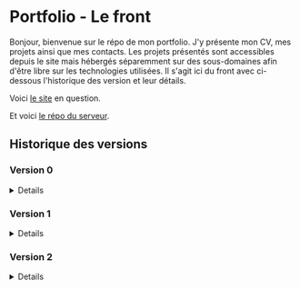 # Portfolio - Le front

Bonjour, bienvenue sur le répo de mon portfolio. J'y présente mon CV, mes projets ainsi que mes contacts. Les projets présentés sont accessibles depuis le site mais hébergés séparemment sur des sous-domaines afin d'être libre sur les technologies utilisées.
Il s'agit ici du front avec ci-dessous l'historique des version et leur détails.

Voici [le site](http://rial7539.odns.fr/) en question.

Et voici [le répo du serveur](https://github.com/Alexandre-RICHARD/Portfolio-Back).

## Historique des versions

### Version 0

<details>

### build 0 - 0.0.1 `1er juillet 2022`

-   Création des répertoire Github

### build 1 - 0.1.0 `3 juillet 2022`

-   Mise en place des premiers fichiers, test ok, prêt à coder

### build 2 - 0.1.1 `3 juillet 2022`

-   Update Readme (penser à prendre l'habitude avant de push)

### build 3 - 0.2.0 `4 juillet 2022`

-   Réflexion intense et installation quasi complète de tous les outils me semblant nécessaire du react-modèle.
-   Les deux projets (front/back) sont prêts à être commencés, l'environnement de travail est terminé.

### build 4 - 0.2.1 `4 juillet 2022`

-   Petit patch, retrait de dotenv sur le front et légère correction de commentaires

### build 5 - 0.3.0 `5 juillet 2022`

-   Début du projet, fin de la construction du plateau d'échecs terminé.
-   Tout est en javascript commun

### build 6 - 0.4.0 `6 juillet 2022`

-   Plateau terminé avec chaque pièce placé au bon endroit avec des SVG. - Récupération de données depuis le back.
-   Fichier http et baseUrl crées.
-   Prochaine étape, les mouvements des pièces

### build 7 - 0.5.0 `7 juillet 2022`

-   Début de la gestion des mouvements de chaque pièces.
-   Normalement pions terminées => 1/6.
-   Quelques morceaux temporaires ajoutés, à pas oublier.
-   Début de la construction des events et de la récupération des mouvements possibles.

### build 8 - 0.6.0 `9 juillet 2022`

-   Jeux d'échecs fonctionnel visuellement parlant.
-   Reste encore des règles à implémenter.
-   Prochaine étape, rangement, coup de propre.
-   Gros progrès, grosse fierté

### build 9 - 0.6.1 `10 juillet 2022`

-   Beaucoup de micro-correction, de factorisation (avec un peu de dynamisme)
-   Optimisation des appels d'API et mise en forme

### build 10 - 0.6.2 `10 juillet 2022`

-   Le précédent Readme n'avait pas été enregistré. C'est tout.

### build 11 - 0.6.3 `10 juillet 2022`

-   Encore un peu de factorisation et fonction unique pour la gestion des mouvements

### build 12 - 0.6.4 `12 juillet 2022`

-   Quelques modifs
-   Ajout d'un check définitif des cases Highlight si besoin
-   Tri des async/await/promise/then

### build 13 - 0.6.7 `19 juillet 2022`

-   Rattrapage des versionning du back
-   Modification de la manière de construire les Readme

### build 14 - 0.6.8 `21 juillet 2022`

-   Retrait des liens dans les SVGs des pièces.
-   Renommage des IDs des SVG
-   Création et stylisation de la modal pour le choix de la pièce lors de la transformation du pion
-   Diverses changements et applications de variables dans le SASS
-   Rajout d'une fonction intermédiaire avant l'envoi d'un moves au back pour gérer le choix de la pièce lors de la transformation du pion
-   Changement dans l'obtention du mouvement concerné par le choix effectué par le joueur. Plus simple, plus de boucle.
-   Gestion de la récupération du choix de pièce et rajout à l'objet envoyé au back

### build 15 - 0.6.9 `6 août 2022`

-   Très léger changement du checked true permettant de surligner les cases par défaut.

### build 16 - 0.6.10 `9 août 2022`

-   Rajout du plugin "syntax jsx" pour babel
-   Rajout du parser vue.js pour Eslint
-   Rajout du loader pour vue.js dans la config webpack
-   Changement et dispatch de l'output de Webpack pour régler le problème de compilation et insertion des fichiers
-   Complétion du plugin HtmlWebpackPlugin
-   Rajout de la règle pour le JSX pour la prise en compte des différents types de fichiers
-   Création d'un point de départ pour le projet en vue.js
-   Changement dans la prise en compte du favicon pour qu'il soit reconnu partout
-   Rajout de l'URL online à rendre unique à chaque upload

### build 17 - 0.6.11 `10 août 2022`

-   Débuggage d'EsLint qui ne fonctionnait plus après l'ajout de vue-eslint-parser
-   Ajout des sourceMap pour sass-loader
-   Remise en vue.js du projet
-   Déplacement des premiers fichiers vue en vue ^^ de faire une organisation propre
-   Création d'un fichier SCSS temporaire afin de rassembler les styles du jeu d'échecs temporaires

### build 18 - 0.6.12 `10 août 2022`

-   Modification de l'indentation générale du projet avec 12 pour les fichiers et 4 dedans.

### build 19 - 0.7.0 / 0.7.1 `14 août 2022`

-   Passage en Version 0.7 car l'installation de vue me permet de passer à la seconde grosse partie
-   Rajout de config et vue.config.js dans l'Eslint ignore
-   Changement de la commande serve pour être compatible avec le reload et vue router
-   Les fichiers webpack ont une indentation de 4
-   Rajout de HistoryAPIFallBack true dans le dev config
-   Rajout de vue router
-   Création des futurs logos du site
-   Création des vues qui seront centrales et légères stylisations primaires
-   Router terminés et fonctionnelles pour les routes primaires
-   Création du store avec VueX, nouvellement appelé Penia et intégration des liens avec

### build 20 - 0.7.2 `14 août 2022`

-   Déplacement et renommage du fichier z.http -> requestTest.http dans un dossier temporaire pour les fichiers qui seront utiles plus tard lors du rassemblement de tous les morceaux de projets
-   Déplacement des fichiers scss du jeu d'échecs en zone temporaire
-   Déplacements des deux logos en zone temporaire
-   Déplacement des 5 fichiers .js et du fichiers html gérant le jeu d'échec en zone temporaire
-   Déplacement de "HistoryAPIFallBack" de webpack.dev.config.js ailleurs pour éviter le doublon de dev-server
-   Début des annotations dans index.js (entrée de l'application), index.html, le router, l'index.scss et du PortfolioStore
-   Le fichier index.scss, point d'entrée des styles utilisés précédemment comporte des importations qui ne seront plus utiles et qui ont été indiquées
-   Renommage du mainRouter en router. Gestion de toutes les routes améliorées avec l'ajout de la notion de children et des routers nommés
-   Réorganisation des vues. Renommage du dossier components en dossier views.
-   Création de sous-dossiers :
    -   Primary qui regroupent les 4 pages principales : Home ; Portfolio ; Try Hard but Slow Run et 404 (Not Found)
    -   Portfolio qui va regoruper les 4 vues différentes
    -   TryHard qui regroupera toutes ses vues
    -   Parts qui regroupent tous les sous-composants réutilisables
-   Création de la vue HomePage pour permettre la redirection vers soit le portfolio, soit le projet TryHard but SlowRun
-   Création des pages principales pour les deux parties du site

### build 21 - 0.7.3 `14 août 2022`

-   Supression de vue.congfig.js qui ne servait visiblement à rien
-   Achèvement d'annoter tous les fichiers qui le méritait

### build 22 - 0.7.4 `16 août 2022`

-   Changement dans les liens créé par les router-link avec l'abandon des paths et l'utilisation direct des noms des routes

### build 23 - 0.7.5 `16 août 2022`

-   Rajout d'un SVG pour faire un boutton Revenir à l'accueil en permanance
-   Configuration et utilisation de Prettier sur tous le projet

### build 24 - 0.7.6 `16 août 2022`

-   Test et début d'apprivoisement du SVG en template

### build 25 - 0.7.7 `17 août 2022`

-   Rassemblement de tous les styles des views dans un même nouveau fichier portfolio.scss

### build 26 - 0.7.8 `17 août 2022`

-   Changement d'une règle EsLint
-   Mise en gitignore du dossier .temp/ contenant les fichiers temporaires ou inutiles
-   Quelques changements d'organisations dans les fichiers scss
-   Toutes la refonte du style pour s'adapter à la nouvelle hiérarchie des fichiers
-   Création des icones en svg nécessaires à l'affichage du responsive
-   Nombreux changements dans les vues visant à reprendre au fur et à mesure la nouvelle façon de créer le site (aller on prie pour que cette idée soit pas mal)

### build 27 - 0.8.0 `17 août 2022`

-   Oops, failli faire un giga fail avec les commit/push mais c'est rattrapé. Rajout d'une clé GPG pour vérifié les commits
-   Mise en git ignore des fichiers non nécessaires sur Github

### build 28 - 0.8.1 `17 août 2022`

-   Supression d'un commentaire dans le html original pour ne pas qu'il apparassent dans le chrome dev
-   Gros changement dans le router. Il n'y aura plus de page intermédiaire pour tryhard ou portfolio et les router se situeront dans la home page
-   Renommmage de quelques fichiers pour encore améliorer la lisibilité de l'arborescence
-   Le reset.css est devenu un fichier scss
-   Supression du portfolio.scss. Il est à présent divisé en 5 partie, le header et les 4 parties différentes du portfolio
-   Remise de la font dans l'index.scss de base, ça ne sert à rien de l'indiquer ailleurs
-   Le fichier app.vue contient désormais le header ainsi que le router principal qui lui servira à diriger vers les grandes zones, au nombre de 3 pour l'instant
-   Le header est fini. Les liens login et register ne fonctionnent pas encore, et la modal responsive n'est pas faite

### build 29 - 0.8.2 `20 août 2022`

-   Rajout d'une variable path dans la meta des routes pour être affiché dans le BreadCrumb
-   Déplacement de toutes les variables SCSS dans un fichier séparé
-   Création du BreadCrumb qui se fait automatiquement et stylisation

### build 30 - 0.8.3 `20 août 2022`

-   Rajout du loader pour pdf
-   Finition de la page d'accueil du portfolio mais non stylisé encore
-   Suppression du console log inutile
-   Sur index.scss, min-width mis en 400px
-   Correction d'un léger bug du BreadCrumb et mise d'un name sur la route intermédiaire du portfolio

### build 31 - 0.8.4 `20 août 2022`

-   Petite amélioration du Readme.md

### build 32 - 0.8.5 `23 août 2022`

-   Résolution du problème du white screen au recharhement de la page avec un lien avancé
-   Ajout d'un fichier .htaccess qui sert à paramétrer le serveur en partie, à redirigé le http vers https, à inscrire le html/index.html comme point d'entrée et à rediriger toutes les requêtes de html vers ce fichier (très très content d'avoir trouvé la réponse à ce problème problématique)

### build 33 - 0.8.6 `24 août 2022`

-   Stylisation et correction de la page pfHome
-   Rajout d'une div page-background pour avoir un bon background en ayant notre contenu à 1000px

### build 34 - 0.8.7 `27 août 2022`

-   Rajout du .htaccess dans le gitignore
-   Modification d'un commentaire dans la config Webpack
-   Mise en dossier du fichier html et favicon d'origine.
-   Remplacement des 3 projets mis en avant par des vrais données et vraies images
-   Suppression de la partie commentées du Router
-   Changement dans le Store pour prendre en compte les liens et les boutons/modals dans les liens
-   Léger changement dans le style du Header
-   Changement dans le style de la page, mise en appliation des variables
-   Mise en fonction du bouton pour Copier le lien Discord
-   Changement du nom du composant TopLinks

### build 35 - 0.8.8 `27 août 2022`

-   Rajout d'une petite inscription du build et de la version directement sur la page

### build 36 - 0.8.9 `27 août 2022`

-   Déplacement et rangement de tous les fichiers de styles et mise à jour des importations
-   Mise dans le store des liens pour les modals
-   Amélioration du reset.scss pour avoir encore plus de contrôle sur le style de certains élements
-   Mise en variables de toutes les couleurs utilisés dans le style
-   Mise en variables de certaines tailles de texte
-   Révision du style pour le header
-   Les transitions sont désormais hérités à tous le projets pour avoir des changements plus fluides (0.4s)
-   Le header change quand on scroll vers le bas
-   Mise en "temporaire" donc suppression des icônes non utilisés
-   Suppression de quelques div et règles CSS non utilisées
-   Les liens de modals générés par composant ne portent plus la fonction, ce qui générait une erreur mais une valeurs qui sera appliquée à une seule fonction commune.
-   Le props link n'est plus indispensable et a une valeur par défaut
-   La div représentant le contenu de la page principale est désormais une balise "main"

### build 37 - 0.8.10 `27 août 2022`

-   Rétablissement du .htaccess car impossible de le supprimer du projet en l'ignorant de git

### build 38 - 0.8.11 `27 août 2022`

-   Ressuppression et mise en gitignore de .htaccess car nouvelle idée
-   Rajout d'un dossier .copy pour les potentiels fichiers type "public" mais qui doivent être ignorés sur le commit

### build 39 - 0.8.12 `29 août 2022`

-   Tentative de trouver d'autres couleurs agréables changeables facilement grace au variables SCSS. À suivre
-   Le padding de la page est réduit en dessous de 700px de large
-   Factorisation et nombreux changements dans le portfolio.scss
-   Quelques changements dans le portfolioHome

### build 40 - 0.8.13 `29 août 2022`

-   Stylisation des différents boutons en hover avec utilisation d'un faux contenu en before pour que les boutons/liens ne changent pas de taille après
-   Ajout d'attribut title pour chaque afin de faire correspondre le contenu en CSS

### build 41 - 0.8.14 `29 août 2022`

-   Création d'un début de modal dynamique à l'aide de Pinia. Elle s'ouvre dans 3 cas et se ferme en cliquant à côté
-   Changement du nom des modals dans le store d'origine et création d'un nouveau store

### build 42 - 0.8.15 `3 septembre 2022`

-   Suppression du try/catch(error) pour le copy en clipboard
-   Mise à jour du CV et donc du lien
-   Création de la modal du Menu avec les liens dedans
-   Gestion de l'ouverture et de la fermeture de la menuModal
-   Factorisation et amélioration de l'ouverture et de la fermeture des accountModal
-   Léger Hover sur le SVG du Menu
-   Stylisation de la modal du Menu

### build 43 - 0.8.16 `4 septembre 2022`

-   Rajout d'un petit message "copié" quand on clique sur le boutton du Discord pour copier le pseudo

### build 44 - 0.8.17 `7 septembre 2022`

-   Reprise de la structure du projet pour y implémenterma nouvelle manière de voir le site, ces deux facettes et ainsi mieux reprendre la création de celui-ci car cela commençait à bloquer
-   Mise en .temp, donc sortis du projet tous les fichiers sauf ceux nécessaire à une reprise à zéro du projet
-   Retrait de .htaccess du dossier .copy et remise dans le dossier public. Effectivement, je suis parevenu à le .gitignorer
-   Renommmagede ces quelques fichiers initiaux pour qu'ils soient plus clairs et ainsi moins me perdre dans la suite (mine de rien, l'organisation des fichiers est un petit casse-tête)

### build 45 - 0.9.0 `9 septembre 2022`

-   Dossier styles/base renommé Base
-   Grosse refonte du site en repartant de zéro et en remettant ce qui a déjà été fait en l'adaptant
-   Instauration d'un site en 3 parties avec Home, Portfolio et TryHard
-   Restructuration du Header pour s'y adapter
-   Rajout d'une variable section dans la meta des routes pour identifier quelle section du site est utilisée
-   Mise en place d'une partie pour changer le thème du site
-   Pour cela, le header comporte des petits boutons sur la gauche et dans le futur, dans la modalMenu pour les petits écrans
-   Aussi, le store comporte les différentes variables de thème de couleur et les variables en css pure (pas en scss) sont changés
-   Séparation des données de liens en 3. POur les 3 parties différentes comme cela, les liens du header correspondent à la partie mais avec toujours la possibilité de revenir au menu de 2 manières
-   Mise dans une pseudo-classe :root les variables d'origine. Peut-être le futur fera que le choix du thème sera enregistré dans un cookie
-   Remplacement de toutes les appels de variales scss par les nouvelles en css var(--###)
-   Quelques animations sur le header
-   Refonte des @media-queries et ajustement
-   accountModal déplacé dans le fichier App.vue d'origine
-   Rajout de la fonction sectionChanger pour gérer le changement de section du site avec les différents Router-Link
-   Remise en place de tous les composants d'avant sauf la page PortfolioHome
-   Instauration des fichiers de composants pour les futures pages

### build 46 - 0.9.1 `9 septembre 2022`

-   Remise des images utilisé dans pfHome
-   Remise de pfHome et le début de pfContact que j'avais commencé
-   Adaptation des styles pour correspondre au nouvelles variables de couleurs
-   Rajout d'une animation pour le petit span "copié" qui apparait à la suite du clic sur un boutton de copie

### build 47 - 0.9.2 `10 septembre 2022`

-   Petit correctif pour mettre les couleurs de Background et de title sur chaque couche d'élément qui avait besoin pour ne pas être en retard lors des transition

### build 48 - 0.9.3 `11 septembre 2022`

-   Synchronisation entre les noms de fichiers vue et des fichiers scss ainsi que leur organisation
-   Mise du NotFound dans un 4ème router-view nommé Other
-   Retrait de deux lignes dans la template SVG du menu-header-icon
-   Tentative de faire un habillage avec des vagues animés, bien avancé mais remis à plus tard

### build 49 - 0.9.4 `13 septembre 2022`

-   Changement dans l'eslintIgnore pour ignorer le nouveau webpack.config.js
-   Mise à jour des packages NPM
-   Dans package.json, mise à jour des commandes start et build
-   Combinaison des 3 fichiers de config de webpack pour optimiser et mieux gérer/comprendre les paramètres webpack
-   Suppression du fichier paths et imbication de son contenu (que le nécessaire) dans le nouveau fichier
-   Changement de la gestion dev/prod avec des variables d'environnement provenant des commandes npm run
-   Changement de la gestion des fichiers/requête d'image en mettant type="asset" géré par webpack 5
-   Suppression du dossier assets
-   Déplacement du favicon dans src/images
-   Déplacement de toutes les images dans src/images
-   Déplacement d'index.html à la racine du dossier source
-   Début de personnalisation de la page 404
-   Première partie de l'animation 404 réalise avec la Dolorean de retour vers le futur
-   Déplacement de la vue NotFound dans un router dédié
-   Création d'un fichier (peut-être temporaire) scss pour être le point d'entrée

### build 50 - 0.9.5 `13 septembre 2022`

-   Push de deux fichier non validé par erreur

### build 51 - 0.9.6 `13 septembre 2022`

-   La hauteur minimal n'est plus sur le page-container mais sur le page-background maintenant
-   Déplacement du NotFound sur le bloc supérieur, dans le page-background
-   Stylisation finie de la transition 404 > Other
-   Mise en place du toggle lors du clic de la Dolorean

### build 52 - 0.9.7 `13 septembre 2022`

-   Utilisation de Prettier sur tous les fichiers du projets pour unformiser le code et avoir un projet plus propre
-   Préservation du index.scss de base mais déplacement à la racine du dossier source pour avoir html/js/css au même endroit

### build 53 - 0.9.8 `14 septembre 2022`

-   Petite modification dans le background image du fire (NotFound) pour que la hauteur soit de 15px, avec le repeat et la proportion conservé

### build 54 - 0.9.9 `14 septembre 2022`

-   Petite mise à jour du NotFound pour qu'il s'adaptent correctement au changement de couleur du thème. CAD, mettre la propriétés background à chaque élément

### build 55 - 0.9.10 `14 septembre 2022`

-   Création d'un composant dédier à la palette de couleur/thème
-   Les liens account du header ne sont plus en width 100% au dessus de 820px pour laisser place aux autres liens
-   Correction de quelques couleurs lors des transitions
-   Ajout d'une flèche dans la modal du menu avec "retour à l'accueil", agtandi par rapport au reste
-   Suppression du @media responsive 700 pixels et transfert sur les 820px
-   La stylisation de la palette à son propre fichier avec des styles séparés pour le header et le menu-modal

### build 56 - 0.9.11 `15 septembre 2022`

-   Changement dans le router pour que portfolio et tryhard ne soit plus enfant de home afin que home soit indépendante en terme de contenu
-   Dans Breadcrumb, changement de 1 à 0 pour la recherche de route.matched afin de gérer le changement de section pour l'affichage des liens
-   Déplacement des deux router secondaires pour les mettre dans app plutôt que dans homePage afin de pouvoir avoir une page séparée

### build 57 - 0.9.12 `17 septembre 2022`

-   La stylisation de page-container et page-background est maintenant sur \_index.scss pour simplifier et unifier le style de HomePage
-   Création et stylisation de la page HomePage avec un jeu de Mastermind fonctionnel

### build 58 - 0.9.13 `17 septembre 2022`

-   Création d'une div pour entouré chaque ligne du mastermind et se séparer de la width sur l'élément parent
-   Changement du border-radius pour éliminer le petit effet moche
-   Mise du header en z-index 1 pour qu'il passe par dessus le contenu de la page

### build 59 - 0.9.14 `20 septembre 2022`

-   Changement de deux couleurs pour le mode light
-   Rajout d'une image servant de photo 'officielle'
-   Première partie de la page Curriculum, toujours en construction

### build 60 - 0.9.15 `20 septembre 2022`

-   Finition du style des expérience profesionnelles
-   Rajout de petite div pour pouvoir faire une box-shadow à moitié caché
-   Mise en place de z-index 10 pour le header et les account Modal

### build 61 - 0.9.16 `20 septembre 2022`

-   Quelques corrections dans le textes, que ce soit le contenu ou l'orthographe
-   Rajout d'une petite marge pour chaque grosse box du Curriculum

### build 62 - 0.9.17 `21 septembre 2022`

-   Fin de la stylisation pour la catégories "expériences profesionnelles"
-   Découverte d'un petit bug global au site assez compliqué à comprendre, remis à plus tard car vraiment pas gênant

### build 63 - 0.9.18 `21 septembre 2022`

-   Quelques factorisations dans le SCSS de la page CV du Portfolio
-   Fin de la stylisation primaire de la page CV du Portfolio
-   Finition du contenu de la page CV du Portfolio
-   Mise du contenu du CV en array

### build 64 - 0.9.19 `22 septembre 2022`

-   Rajout d'un petit encadré comme le projet versionning pour afficher en direct le prix de l'Etherum
-   Contient également en direct le gain ou la perte que je fais

### build 65 - 0.9.20 `22 septembre 2022`

-   Rajout de la partie vente de l'Etherum et également de l'affichage de la croissance avec un pourcentage

### build 66 - 0.9.21 `24 septembre 2022`

-   Rajout de formulaire pour rentrer directement les prix dans la page gain et ainsi rendre l'outil utilisable à souhait
-   Interface primaire mais suppression du petit encadré en bas à gauche et présence uniquement de la page via /gain
-   Rajout de la route correspondante dans le router

### build 67 - 0.9.22 `29 septembre 2022`

-   Grosse mise à jour après pas mal de jours sans avoir trop avancé, remise sur le projet plein pot
-   Mise à jour des package npm
-   La page "gain" consacré à mes petites expérience lié à l'Etherum, le résultat va venir changer le titre de la page pour une meilleure visibilité
-   Tentative de mettre le package-lock.json en .gitignore
-   Pour la page contact, création et mise en dossier des logo des différents launcher
-   Les informations des différents contacts sont maintenant dans le store plutôt que dans le script car...
-   ...les 3 liens dans la page d'accueil du portfolio sont gérés par le même composant que la page contact
-   Création, dynamisation, stylisation et finition de la page contact - partie liens
-   Rajout d'un petit logo copie pour indiquer à l'utilisateur que c'est possible
-   Les liens sont tous générés dynamiquement
-   Adaptation vis-à-vis de la recherche des logos car gérés en assets par webpack et convertis en base64
-   Prise en compte du responsive
-   Suppression de l'effet du hover sur les liens de contact de la page d'accueil du portfolio

### build 68 - 0.9.23 `29 septembre 2022`

-   Mise à jour du logo de Gog, le launcher afin de le rendre plus distingable
-   Mise en place d'un fichier baseUrl.js pour les futures et très prochaines relation avec la BDD
-   Mise en place d'un formulaire de contact avec récupération des données et envoi en back, l'envoi du mail derrière n'est pas encore fonctionnel

### build 69 - 0.9.24 `5 octobre 2022`

-   Changement dans la gestion de l'affichage des projets
-   Remplacement des images d'illustration par un placeholder qui sera remplacé une fois plus de 3 projets incorporés
-   Mise à jour des packages NPM
-   Rajout d'une route dédiée au projet détaillée avec donc une route par projet
-   Rajout de la liste des projets avec leurs détails dans le store de Pinia
-   Création et utilisation d'un même composant pour créer le container et les différentes div de projets que ce soit sur la page projet ou sur la page Home
-   Suppression de la template des projets dans pfHome et du style correspondant pour le remplacer par l'appel du composant dynamique
-   Dans pfHome, l'affichage des projets est rendu aléatoire, 3 projets parmi tous sont affichés dans un ordre aléatoire
-   Changement de la valeur d'un coefficient dans EhterumFollow.vue 0.999 -> 0.99747
-   Initialisation et préparation à la création de la page de détails de chaque projet

### build 70 - 0.9.25 `5 octobre 2022`

-   Rajout d'un dossier large pour les images d'illustration de projets afin d'avoir des images légères à charger lors de l'aperçu de tous
-   Le breadcrumb n'a plus de z-index qui était inutile
-   Modification des données de projets pour les rendre plus précise et rendre le côté temporaire des 2 projets factices plus clair
-   Changement de la variable number passé au projectContainer de null à 0 pour la page pfProject
-   Création et stylisation de la page ProjectDetails qui permet d'accéder à tous les détails d'un projet

### build 71 - 0.9.26 `6 octobre 2022`

-   Ajout de <base href="/"> dans le document HTML de base pour contrer les problèmes de redirection et de recherche de ressources
-   Problème du lien pour le portfolio project réglé

### build 72 - 0.9.27 `7 octobre 2022`

-   Création du contenu de la modal Account avec deux formulaire semi-dynamique de connexion ou d'inscription
-   Stylisation basique de ces formulaires
-   Changement du nom de toutes les variables formulaires pour le formulaire de contact
-   Ajout de autocomplete pour chaque input

### build 73 - 0.9.28 `10 octobre 2022`

-   Changement de la fonction gérant la fermeture de la modal de compte afin qu'elle puisse gérer le changement de modal entre connexion et inscription
-   Changement dans l'objet qui contient les valeurs des 6 inputs en remplacement le null par une string vide
-   Création d'un système de stockage de message d'erreur lors de l'analyse des value d'input
-   Objet fonction avec les 6 fonctions de tests pour chaque input uniquement lors du submit
-   Rajout de diverse conditions à travers les regex pour valider ou nom les valeurs entrées par l'user
-   Affichage des messages d'erreurs sous les différents input
-   Ajout d'un bouton pour changer d'une modal à l'autre si déjà un compte : inscription -> connexion ; si pas de compte connexion -> inscription
-   Modification de l'opacité du cache de la modal
-   Rajout d'une largeur minimum pour la modal même si normalement, 350px n'est jamais atteind
-   Augmentation de la largeur de la bordure de la modal
-   Stylisation des messages d'erreur et du bouton de changement de modal
-   Les boutons submit des formulaire ont maintenant une bordure invisible pour prévoir la taille définitive lors du hover

### build 74 - 0.9.29 `11 octobre 2022`

-   Factorisation importante des 6 inputs des modals de connexion
-   Renommage d'une classe CSS : password-error-box -> error-box
-   Création d'un composant gérant la création des inputs
-   Supression des consoles.log inutiles
-   Création d'une fonction changeInputValue qui va recevoir les emit du composant enfant pour changer les valeurs d'input
-   Installation de l'appel des 6 input via le nouveau composant
-   Utilisation de la fonction emit permettant de transmettre une données du fils au parent lors du trigger d'un event

### build 75 - 0.9.30 `11 octobre 2022`

-   Ajout d'une fonction détectant la perte de focus de chacun des input
-   Une nouvelle fonction emit existe ainsi dans le sous-composant
-   Cette fonction appelle le test spécifique de cet input
-   Ainsi, les tableaux d'erreurs sont maintenant vidés dans les sous-fonction plutôt que dans les fonction submit
-   La vérification du passwordConfirmation ne fait plus appel à deux paramètres de fonction mais à un seul et va chercher le mot de passe d'origine dans l'object spécifique
-   Supression des deux videurs d'array
-   Ajout d'un return true or false pour chaque test afin de pouvoit styliser les input selon ce simple résultat
-   Rajout d'un style léger pour les input afin de reconnaître le fait qu'ils soient ou non correctement remplis

### build 76 - 0.9.31 `11 octobre 2022`

-   Installation de "zxcvbn", le mesureur de puissance d'un mot de passe par DropBox
-   La fonction stylisant les inputs à la perte de focus ne fonctionne que si l'input a au moins 1 caractère
-   Rajout d'une progress bar si l'input de registerPassword a au moins un caractère pour indiquer la puissance du mot de passe

### build 77 - 0.9.32 `11 octobre 2022`

-   Légère modification du style (size et margin) pour la photo du Curriculum
-   Modification du texte sur la page d'accueil du site
-   Modification du texte de présentation dans le curriculum
-   Mise en commentaires d'une variables pour correspondre à EsLint
-   Mise à jour des package npm (comme à chaque commit mais je le notifie de temps en temps)
-   Mise en forme de la section "Features à venir" du Readme pour qu'elle soit plus clair

### build 78 - 0.9.33 `12 octobre 2022`

-   Utilisation de Prettier sur tout le projet

### build 79 - 0.9.34 `12 octobre 2022`

-   Changement dans les fonctions gérant les submit d'account. Les données sont maintenant en objet pour un envoi global au serveur
-   Dans le cas ou tous les feux sont verts, on appelle les fonctions connection ou registration pour lancer un appel API, pour le moment sans effet

### build 80 - 0.9.35 `13 octobre 2022`

-   Rajout de "node": true dans le fichier de configuration d'EsLint
-   Création de fichier contenant des variables d'environnement afin de changer automatiquement d'adresse d'API en fonction du mode dev/run ou prod/build
-   Mise en gitignore de ces fichiers
-   Installation de dotenv-webpack pour gérer ces fichiers
-   Mise en devDependencies de Vue et de Zxcvbn
-   ProjectVersionning, le petit encadré en bas à droite qui indique la version va maintenant récupérer la valeur depuis le package.json

### build 81 - 0.9.36 `14 octobre 2022`

-   Petit changement dans le début de Readme pour qu'il soit conforme à celui du front et à l'évolution actuelle du projet
-   Utilisation de la variable d'environnement pour l'importer dans les composants qui ont des requêtes à faire
-   Rajout d'un fichier scss temporaire pour les moments de débug ou les gros tests pas beaux
-   Supression du fichier baseUrl.js qui n'a donc plus son utilité

### build 82 - 0.9.37 `14 octobre 2022`

-   Le dossier build devient .dist pour le placer en haut de liste
-   Adaptation des commandes dans le package.json

### build 83 - 0.9.38 `15 octobre 2022`

-   Mise à jour des packages npm
-   Code review de tous le projet avec quelques corrections mais surtout l'identification de nombreux point à changer et à améliorer (liste en dessous)
-   Ajout de Webpack-Bundle-Analyzer, plugin qui permet d'ouvrir lors du start/build une page montrant les fichiers de compilations créés, leur taille et ce qu'ils contiennent
-   Mise en commentaires des fichiers suivants (pas pour tout, uniquement les choses qui me semblaient importantes à expliquer, fonctions complexes, package, configuration...) :
-   Index.html
-   Index.js
-   Index.scss
-   Router.js
-   \_index.scss
-   \_variables.scss
-   EtherumFollow.scss
-   NotFound.scss
-   App.vue
-   NotFound.vue
-   pfContact.vue
-   pfCurriculum.vue
-   pfHome.vue
-   pfProjectDetails.vue
-   pfProjects.vue
-   thsrHome.vue
-   AccountModal.vue
-   AccountModalInput.vue
-   BreadCrumb.vue
-   ContactButton.vue
-   ProjectContainer.vue
-   ProjectVersionning.vue
-   SiteHeader.vue
-   ThemePallet.vue
-   Placement de quelques commentaires spéciaux pour indiquer des zones à changer plus tard
-   Renommage de \_elTempo.scss en \_temporary.scss
-   Suppression des deux event.preventDefault() dans AccountModal.vue
-   Dans AccountModalInput.vue, zxcvbn n'est plus chargé pareil. Il est maintenant chargé uniquement à l'appel de la fonction chargé de modifier le contenu du password. Cela est très économe pour la compilation des fichiers
-   Une variable en ref est donc indispensable, elle contient la valeur du score de sécurité du mot de passe
-   La progressbar a maintenant un max à 18, plutôt que 16
-   Dans ProjectContainer.vue, la fonction slice pour raccourcir le tableau est maintenant dynamique au nombre de projet demandé en appelant le composant
-   Dans le header, changement du nom de la fonction "AccountModal" => "handleChangeModal"
-   Complétion du Readme avec toutes les ToDo que j'avais fait à droite à gauche pour centraliser

### build 84 - 0.9.39 `16 octobre 2022`

-   Suppression des importations de WaveDecorations et mise en temporaire des fichiers concernés
-   Retrait de toute notion de section référent à la navigation.
-   Ainsi, les fonctions sectionChanger et ses appels contenus dans SiteHeader.vue, breadCrumb.vue,
-   Cela avait pour but de simplifier le site en supprimant la partie TryHard but Slow Run que je n'avais pas encore commencé.
-   Les liens dans le header ou dans la modal du Menu sont donc maintenant toujours les mêmes impliquant la suppression des autres dans le store
-   Gros changement dans le BreadCrumb. Les données de chemin ne sont plus générés directement à partir des différents route.matched mais à partir des données BreadCrumb contenu dans le meta du dernier path
-   Utilisation du hook watch de vue pour réagir aux changements de route et d'un array reactive
-   Suppression de 3 consoles.log oubliés
-   Suppression du composant de la page TryHard but SlowRun
-   Adaptation du texte de la HomePage pour convenir à ces nouveaux changements
-   Suppresion du VueRouter tryhard
-   Changement du lien pour le projet de jeu d'échecs
-   Modification de quelques titres de pages
-   Rajout dans le Store dans le différents dossier meta des informations qui servent à créer le BreadCrumb
-   Lors d'un changement de page, le scrolling revient en haut de la page après 200ms
-   La largeur minimum du projet est maintenant de 386 pixels contre 400 avant pour rejoindre le minimum de 400px souhaité. En effet, le padding causait un petit surplus.

### build 85 - 0.9.40 `19 octobre 2022`

-   Mise à jour des packages NPM
-   Mise en commantaires du plugin d'analyse des packages "BundleAnalyzerPlugin"
-   Mise en commentaires de la fonction sendMail de la page Contact, tant qu'elle ne sera pas utilisée
-   Remise du Event.preventDefault() car nécessaire sur le site hébergé
-   Ajout de la récupération de la réponse pour le register

### build 86 - 0.9.41 `21 octobre 2022`

-   Rajout d'un nouveau sous-tableau pour les tableaux d'erreurs respectifs de login et de register afin d'y rentrer et donc d'afficher les informations gloables (succès, identifiants incorrect, erreurs)
-   Suppression de chaque ligne type errorDataRegister[0].length = 0 et ajout d'une fonction dédiée qui va boucler sur les deux tableaux afin de vider les tous les sous-tableaux
-   Changement dans la manière de vérifier si tous les tests regex ont été concluants avec la méthode every.
-   Récupération du status des deux requêtes register/login afin de l'utiliser pour inclure un message d'erreur si code 500.
-   Mise en place d'une série de test avec switch case pour inclure les messages d'erreur au bon endroit en fonction de la réponse reçue pour les deux requêtes
-   Rajout d'une petite div déjà utilisé ailleurs dans les formulaire pour inclure les messages d'informations globales

### build 87 - 0.9.42 `22 octobre 2022`

-   Mise à jour des packages npm
-   Création, importation du composant et du fichier scss pour la page user.
-   Copie d'une grande partie du style depuis accountModal. A factoriser plus tard
-   Création de la route permettant d'accéder à cette nouvelle page
-   Création d'un objet account dans le store chargé de récupérer les informations de connexion
-   Rajout de deux fonctionnalités pour le projet portfolio
-   Renommage d'une fonction dans le composant de la page NotFound (404)
-   Lors d'une inscription/connexion réussie, les données pertinentes sont entrées dans le store
-   De manière globale, la variable email est renommée mail
-   Rajout d'une condition pour que les modals de connexion/incription se ferment automatiquement et ne peuvent être ouvertes si l'utilisateur est connecté
-   Adaptation du composant AccountModalInput.vue pour qu'il gèrent la condition de force du password pour deux input différent
-   Si l'utilisateur est connecté les boutons Connexion/Inscription disparaissent au profit de la page profil et du bouton de déconnexion
-   Création d'une fonction de déconnexion supprimant les infos de connexion, fermant les modals et ramenant à la page d'accueil
-   La page UserProfile non-terminée encore reprend en grande partie le code du composant AccountModal, ça sera sûrement factorisable

### build 88 - 0.9.43 `24 octobre 2022`

-   Ajout d'une propriétés requiredLogin à la route UserProfile
-   Rajout d'un before each dans le router qui va venir vérifier la condition de requiredLogin
-   Ajout d'une propriété flex-wrap pour la page UserProfile afin que ça ne dépasse plus
-   Ajout d'une div supérieur à la progress bar du password. Ceci pour que les deux formulaires soit bien alignés
-   Renommage d'AccountModalInput en AccountInput
-   Correction du nom d'un objet du store qui causait un problème d'undefined
-   Suppression des messages type "Connexion réussi mais ça sert à rien pour l'instant"
-   Rajout d'un cleanError lors de la perte de focus
-   Après le copié collé de AccountModal dans UserProfile, de nombreux changements :
-   Adaptation des 6 fonction de test pour qu'elles correspondent à nos 6 inputs
-   Adaptation des 2 x 3 fonctions de test des inputs / envoi de la requête / traitement du résultat pour le changement mot de passe / mail

### build 89 - 0.9.44 `24 octobre 2022`

-   Rajout de la couleur de background pour les formulaires dans UserProfile
-   Rajout du style pour le formulaire de suppression de compte
-   Rajout d'une animation pour l'apparition de l'input de suppression de compte
-   Rajout toujours sur le même principe d'un formulaire simple pour supprimer le compte avec confirmation par mot de passe
-   Ajout d'une variable pour déclencher l'apparition de l'input lors du premier clic sur "Supprimer le compte"
-   Ajout du tableau d'erreur, de la fonction de vidage de ce tableau et des tests regex liés.
-   Reprise de la logique test des inputs / envoi de la requête / traitement du résultat pour gérer
-   LE bug des autocomplete m'a fait remplacé toutes les valeurs d'autcomplete par quelque chose de cohérent même si ça n'a rien changé au comportement de Chrome

### build 90 - 0.9.45 `24 octobre 2022`

-   Rajout de 2 images en SVG créés par mes soins pour indiquer la visibilité ou non du mot de passe
-   Création d'un ficher scss pour très prochainement factoriser le css des modals account et tu userProfile
-   Création d'une petite box placé à droite des inputs de mot de passe et stylisation
-   Simplification des mise en couleur des bordures d'input
-   Clarification du système de good/error lors de la perte de focus
-   Une image de base sert de placeholder dans la petite boite servant de afficher/cacher jusqu'à son remplacement
-   La différenciation des input se fait à partir d'un opérateur ternaire dans la création de la div dans AccountInput.vue
-   Création de la fonction toggleShowPassword :
-   Elle récupère l'élément cliqué, trouve le formulaire le plus proche (celui qui le contient), et trouve tous les inputs à password que le form contient
-   Pour tous les inputs trouvés, on change le type (text => password ; password => text), on change l'attribut showed du button et on créé l'icône

### build 91 - 0.9.46 `24 octobre 2022`

-   Rajout d'une div supérieur dans le UserProfile
-   Séparation propre des styles afin que les styles d'input soient bien rangés dans un seul fichier
-   Les styles propres aux fichiers précédent sont gardés mais la taille des fichier en a été fortement réduite

### build 92 - 0.9.47 `26 octobre 2022`

-   Importation brute du jeu d'échec pas encore implanté (js et scss)
-   Dans le router, suppression de tous les sous-routeur et ne reste que le Main Router
-   Adaptation de ceci dans l'APP.vue
-   Création de la route du jeu d'échec
-   Dans le détail d'un projet, son lien est nommé, impliquant le changement dans Main.js (le store) et PfProjectDetails.vue
-   Mise à jour des package NPM

### build 93 - 0.9.48 `26 octobre 2022`

-   Rajout temporairement de toutes les fonctions js de base du jeu d'échec dans le composant ChessGame.vue et initialisation dans un onMounted
-   Remise en temporaire (hors du projet des 3 fichier originaux)
-   Adaptation de la div app originelle en div ChessGame
-   Création d'un composant pour chaque SVG de chaque pièce
-   Jeu fonctionnel et communication avec le serveur totalement ok depuis le temps

### build 94 - 0.9.49 `2 novembre 2022`

-   Retrait des templates de SVG desx pièces d'échecs dans l'index.html
-   Retrait du RequiredLogin pour la route Etherum
-   Rajout de suspense dans App.vue pour le chargement initial des données du jeu d'échec, sûrement temporaire.
-   Correction de fautes d'orthographes
-   Transformation en composant "dynamique" du jeu d'échec à la base en js vanilla
-   Création d'un objet reprenant les différents fichiers SVG des pièces pour pouvoir les insérer dynamiquement
-   Création de plusieurs objet contenant les informations à afficher en boucle
-   Changement et test à taton des fonctions de création du jeu, de récupération des données
-   Peu de changement dans les fonction de gestion des mouvements, en effet, celles-ci sont toujours fonctionnelles
-   L'objet GameData est maintenant global à la fonction, il n'est plus contenu dans un objet faisant des appels à rallonge
-   Changement de nom de quelques classes en kebab-case afin de s'aligner sur les normes CSS
-   Diminution du délai de transition par rapport au reste du projet
-   Quelques changements dans le style des éléments temporaires

### build 95 - 0.9.50 `3 novembre 2022`

-   Changement de nom d'une classe pour respecter le kebab-case
-   Les pièces sont en cursor: pointer maintenant
-   Rajout d'un reset button initial qui disparait quand les données sont bonnes et que le jeu est créé
-   Retrait de Suspense dans App.vue
-   Utiliser de deux variables ref() pour la préparation du jeu
-   GameData est un objet vide en reactive initialement
-   Fonction intermédiaire pour exécuter l'initialisation des mouvements (il reste un bug lors d'un reset)
-   Condition avant d'assigner le resultat du fetch à gameData.
-   Changement dans le fonctionnement de la réponse. Elle contient un objet donc une clé correspond à si oui ou non le gameData est initialisé ou vide
-   Rajout d'une fonction resetAll qui va venir supprimer les classes supplémentaires et les events avant qu'ils soient tous remis correctement à chaque nouveau coup

</details>

### Version 1

<details>

### build 96 - 1.0.0 `15 novembre 2022`

-   Passage en 1.0 maintenant que j'ai commencé à postuler et que je pars du principe que mon objectif initial est atteind.
-   Mise à jour des package NPM
-   Suppression de la transition pour le textArea du contact afin que width/height soient instantanés
-   Petit changement dans la gestion d'état du jeu d'échec. Pas encore bien finiolé
-   Correction de quelques coquilles orthographiques
-   Mise à jour du CV et donc de son lien

### build 97 - 1.0.1 `26 décembre 2022`

-   Dans l'index.js, fichier racine du projet, insertion du middleware pour la gestion des Cookies
-   A l'entrée du fichier, on demande la gestion du cookie comptant le nombre de visite
-   Utilisation d'une logique de traitement des cookies générique mais complexe à comprendre. Une fonction pour get, une pour set, et il y aura une fonction pour chaque cookie et ce qu'il doit faire
-   Pour les tests d'allemand, création d'un middleware servant à stocker les verbes
-   Incorporation du test d'allemand dans le router
-   Dans le store, changement des données pour les projets factices qui faisaient planté le site
-   Stylisation de la page de test de manière assez simpliste
-   Un mot de passe protège l'accès à la page, c'est temporaire mais c'était aussi pour tester
-   Les tests devaient durer 2 semaines, ainsi la page par défaut affiche les dates correspondantes aux tests.
-   Cliquer sur un test va sélectionner un certain nombre de verbe, et pour chacun décidera d'une seule de ses formes qui sera affichée. Un tableau vide de réponse est aussi créé.
-   Valider le tests va venir récupérer toutes les valeurs d'input, les comparer aux bonnes réponse pour surligner les mauvaises et afficher le score.
-   Dans UserProfile, transformation des requêtes de modifications de données de compte de PATCH vers POST

### build 98 - 1.0.2 `29 décembre 2022`

-   Suppression de la gestion des cookies de visites dans index.js au profit d'un composant dédié
-   Création donc du CookieHandler.vue qui à l'avantage d'être connecté au store et peut donc faire le lien entre celui-ci et le middleware
-   Dans AccountModal.vue, lors de l'inscription ou de la connexion réussie, en plus de la mise en store, les cookies sont créés/mis à jour
-   Dans la fonction Disconnect du header, rajout d'un appel à cookieHandler pour supprimer les deux cookies de compte
-   Rajout de la base du projet Satisfactory Calculator. Création importation du style et du composant
-   Création d'un début de fichier data pour les différents craft et d'un début de sélecteur de craft

### build 99 - 1.0.3 `29 décembre 2022`

-   Rajout d'une propriété loading dans le mainStore.modalData
-   Création et stylisation d'un composant loading personnalisé
-   Pour tous les appels de fonction asynchrone, globalement car nécessite un traitement serveur, le loading est appelé.
-   Cela concerne ChessGame.vue, germanTest.vue, UserProfile.vue et AccountModal.vue
-   Dans GermanTest, correction d'un petit bug d'élément inexistant lors de son changement, ajout d'une condition d'existence

### build 100 - 1.0.4 `30 décembre 2022`

-   Correction de l'affichage du breadcrumb pour les projets fonctionnant avec des routes paramétrées
-   Léger changement dans l'affichage de la page 404. Le container est en absolute pour pouvoir remplir toute la largeur de l'écran
-   Ajout de petits commentaires dans le router afin de mieux s'y repérer
-   Ajout d'une propriété "params" dans les objet de breadcrumb afin de repérer quand un titre de section du breadcrumb ne peut être géré par le routeur.
-   Ainsi, cette propriété sert dans BreadCrumb.vue. Avec Watch, on surveille les paramètres d'url et si un apparait, on trouve le titre de la page associé pour l'inscrire
-   Pour les projets, si on invente un nom, il ne sera pas trouvé ainsi, on envoi sur la page 404 si cela arrive
-   Suppression d'un console.log()

### build 101 - 1.0.5 `30 janvier 2023`

-   Beaucoup d'exploration et de test pour la satisfactory calculator
-   Mise à jour des tests en allemand pour les rendre plus généraux
-   Supression d'un peu de CSS par rapport aux anciens tests d'Allemand datés
-   Ajout d'un style pour les verbes corrigés
-   Simplification des tests et ajout de la fonctionnalité permettant de voir la correction des verbes faux
-   Correction de la date pour mon age car il indiquait une erreur
-   Petit changement dans le breadcrumb

### build 102 - 1.1.0 `18 février 2023`

-   Mise à jour de tous les packages NPM
-   Déplacement de toutes les images dans un sous-dossier de src : static
-   Modification du Favicon pour l'adapter au nouveau logo
-   Refonte total du header, du logo et du menu lattéral
-   Suppression du ThemePallet. Avec la reprise du site dans sa globalité pour lui donner un coup de neuf, je supprime (temporairement ou non) le choix du thème
-   Tout les fichiers Vue ont vu leur styles être directement dans le fichier plutôt que de l'avoir dans un fichier tierce
-   Des changements dans le BreadCrumb pour l'intégrer au Header.
    -   Passage en position: absolute pour le placer correctement.
    -   Adaptation de ses couleurs aux nouvelles variables
    -   Adaptation de son Z-index aux nouvelles variables
    -   Ajout de propriété transform et opacity pour que la nouvelle classe hidden le fasse disparaitre à souhait
-   Rajout de "Only" dans tous les "@media Only Screen"
-   Pour le Logo de chargement, adaptation de quelques variables pour convenirs aux nouvelles mais aucun changement directe
-   Petit changement de variables pour le petit encadre Project Versionning ainsi qu'un Z-index à lui
-   Modification dans les fichiers SCSS. Il n'en reste que trois regroupés et appelés correctement. Variable et Reset sont appelés par Index qui est appelé par Webpack. Tous les autres styles contenus dans les views sont gérés par Vue. Variables est appelé grâce à un alias et à la nouvelle prise en charge du scss dans Vue.JS.
-   Suppression du fichier scss temporary
-   Réaménagement total du fichier variables. Les anciennes variables sont gardées temporairement.
-   Adaptation de toutes les images pour les appelés maintenant avec l'alias @static/images
-   Suppression de tous les consoles.log et tout le code qui était en commentaire ne l'est plus. On fera le tri plus tard
-   pfProjects, adaptation de noms de variables par rapport aux nouvelles.
-   Trop complexe pour détaillé les changements du header, donc juste une grosse amélioration par rapport à avant. Je le trouve bien mieux
-   Passage de prettier sur tous les fichiers pour les rendes plus clean même si plus long parfois
-   Déplacement du fichier UserProfile du dossier Other au dossier User.
-   Intervertion légère dans le store.
-   Suppression de l'icone SVG du menu pour l'ouvrir ou le fermer. Remplacé par des balise HTML classiques
-   Ajout d'un lien pour accéder au CV directement dans le Header. Géré par Webpack, le PDF est directement stocké dans le projet
-   Le Menu et le Logo du header sont dans deux fichiers distincts
-   Ajout de séparateur dans le header
-   En fonction du scroll vertical, le header disparait et revient au besoin
-   Suppression de la vue CookieHandler. Sa logique est maintenant dans un middleWares à part. Ne contenant aucune balise HTML, cette vue ne servait à rien.
-   Le BreadCrumb est maintenant contenu dans le header et utilise sa logique pour être visible ou non, c'est transmit par un prop.
-   Simplification du style global à tous le projet, qui est aussi maintenant intégré dans App.Vue
-   Cookie Handler n'existe plus, le BreadCrumb est dans le Header, il n'y a plus de background du contenu pour conditionné la largeur d'écran et le router-view est dans la div main. L'appel des cookies de visites se fait dans App.Vue aussi.
-   Création d'alias dans Webpack.config.js pour simplifier les imports. D'autres à venir
-   Ajout d'un loader pour les fichier PDF.

### build 103 - 1.1.1 `18 février 2023`

-   Simplification de la gestion du menu du header
-   Plus d'ajout direct ou de retrait direct des classes sur les éléments pour gérer apparition/disparition. Une variable ref conditionne maintenant ces classes.
-   Séparation des deux fonctions handleMenuModal et ClickOutside
-   Simplification de la méthode d'entré dans la fonction handleMenuModal avec une seule variable proprement appelé depuis chaque point d'entrée.
-   Ajout d'une propriété sur tous les éléments qui vont déclencher la fermeture de la modal. La présence de cette propriété sur l'event target est la seule condition.
-   Meilleur gestion de l'ajout et du retrait de l'event listener pour empêcher les bugs oùu il persistait

### build 104 - 1.1.2 `18 février 2023`

-   Attribution de variables aux divers z-index du projet. Retrait de 2 z-index qui semblaient inutiles.
-   Fix d'un bug du menu qui disparaissait à moitié si le header disparaissait. Le composant HeaderMenu est dans le même fichier que le headerContainer mais en dehors du header
-   Le bouton du menu latéral est maintenant en fixed pour être le seul élément de la page hormis le versionning à rester toujours visible même en scroll.
-   Ajout d'une bordure transparante si le menu n'est pas ouvert sur le bouton pour avoir une petite transition agréable

### build 105 - 1.1.3 `18 février 2023`

-   Tous les imports réguliers utilisent des alias adaptés, on compte : @middlewares, @parts, @root, @router, @src, @static, @store, @styles et @views
-   Déplacer des pièces d'échecs SVG dans parts

### build 106 - 1.1.4 `21 février 2023`

-   Mise à jour des packages
-   Changement de nom du projet, plus question de l'appeler tryhard but slowrun. C'est un peu nul comme nom, c'est simplement mon portfolio

### build 107 - 1.1.5 `21 février 2023`

-   Déplacement de tous les SVG de pièce d'échecs dans un nouveau sous-dossier de views : svg
-   Création d'un nouvel alias pour et actualisation des importations
-   Suppresion dans le header de la partie Mon CV pour l'ouvrir. C'est maintenant un simple icône à côté de Curriculum
-   Cela ayant libéré de la place, le menu apparait maintenant à 750 pixels de large
-   Rajout d'une div pour contrer la suppression de cette partie et garder les liens au centre

### build 108 - 1.1.6 `21 février 2023`

-   Petits détails de CSS pour le bouton de téléchargement du CV
-   Suppression de la notion de Portfolio dans le routeur, et donc suppression du groupe Portfolio. Tous les liens ont été mis à jour
-   Suppression de la hauteur volontairement grande
-   Déplacement des pages portfolio dans le dossier main avec la Home inutilisée pour l'instant
-   Gestion des données meta de Breadcrumb pour les rendre cohérent aux changements

### build 109 - 1.1.7 `21 février 2023`

-   Fusion du contenu de Home et de l'ancien HomePage, on fera le tri bien après.
-   Déplacement de tous les projets dans un sous-dossier projets

### build 110 - 1.1.8 `21 février 2023`

-   Remplacement de tous les appels aux anciennes variables CSS stockées dans :root par des nouvelles variables. Pas du tout définitif, c'est uniquement pour se séparer de l'ancien système
-   Ajout d'une variante à la variable de transparance (transparent-white & transparent-black)
-   Suppression du mastermind de la page principale. Il a maintenant sa propre page projet
-   Suppression de la section theme dans le store. Elle n'est plus utilisé maintenant que le changement de thème n'est plus possible
-   Supression des deux objets représentant des projets factice dans le store
-   Rajout du MAstermind dans les projets, ainsi que de CryptoFollow
-   Mais CryptoFollow et SatisfactoryCalculator seront en commentaires dans le store donc absent de la page projet tant qu'ils ne seront pas plus avancés.
-   Ils sont toujours accessibles en connaissant le lien
-   Remaniement et rangement dans le router afin de le rendre plus lisible. Rajout du Mastermind

### build 111 - 1.1.9 `24 février 2023`

-   Commencer à remanier la page principale du site. Suppression de l'illustration de code obsolète
-   Suppression (peut-être temporaire) de l'import des projets sur la page principale
-   Suppression du fichier ProjectContainer pour que son contenu soit dans Project tout simplement
-   Rajout d'une couleur temporaire pour que les couleurs soient plus convenables le temps de finir la base
-   Réudction de la taille de l'icône de téléchargement du CV
-   Changement d'un commentaire dans le router erroné

### build 112 - 1.1.10 `24 février 2023`

-   Changement de nom pour le document.title de la page d'accueil en Alexandre Richard au lieu de Accueil
-   Rajout dans modalData du Store d'une propriété headerVisibility pour centraliser le système de gestion du scroll
-   Création d'une vue qui n'a que pour objectif de s'occuper du scroll "ScrollEmergence"
-   Rajout d'une variable CSS prennant en compte la hauteur total du header en prennant compte du BreadCrumb
-   Correction d'un nom de route dans les projets stockés dans le store
-   Appel du composant ScrollEmergence dans App.vue. Il s'occupe de cacher/montrer le header comme avant en modifiant la variable headerVisibility du Store
-   Il s'occupe aussi à présent de vérifier tous les élements qui comportent la classe "appear". En dessous d'un certains scrolls, ils apparaissent avec animation
-   Refonte en cours de la page d'accueil, première partie terminée
-   Suppression d'un console.log qui trainaient.

### build 113 - 1.1.11 `24 février 2023`

-   Création d'un footer simpliste mais suffisant
-   Suppression du petit encadré "versionning" au profit de son intégration dans le footer
-   2 petits détails CSS sur la homePage

### build 114 - 1.1.12 `24 février 2023`

-   Renommage de quelques vues pour convenir aux bonnes pratiques conseillés par Vue.JS avec des noms en deux mots
-   Lors d'un changement de page nécessitant de faire remontant le scroll en haut, la propriété headerVisibility est mise sur true pour éviter des problèmes de disparition
-   Modification de la durée de l'animation du logo initial afin que l'animation dure 2 500 ms
-   Rajout d'une propriété Overflow: hidden dans le body qui est supprimé à la fin du logo pour éviter un rendu moche en cas de scroll
-   Importation initial des projets dans la page principale afin de les styliser par la suite
-   Suppression de tous ce qui était ancien de la page principale maintenant que ça a été remplacé
-   Changement de style de l'animation des éléments appear
-   Les animations appear se déclenche après un scroll d'au moins 200 pixels en dessous de l'élément

### build 115 - 1.1.13 `24 février 2023`

-   Rajout d'une variable footer-height dans le scss pour pouvoir créer un padding artificiel au main. Le main et le header sont ainsi "protégé" du contenu
-   Mise de la div app en position : relative, cela semble n'avoir rien cassé
-   Suppression de style inutile dans projects

### build 116 - 1.1.14 `27 février 2023`

-   Deux petites modifications de textes dans le Store
-   Rajout d'un message temporaire indiquand le travail en cours effectué sur le site pour le rendre plus agréable
-   Rajout de style généraux temporaire pour forcer les pages à être mieux présentées
-   Petit changement sur le message de non fonctionnement du formulaire de contact
-   Importation et stylisation des projet-box dans la homePage
-   Suppression temporaire des styles pour les projets de la page projets

### build 117 - 1.1.15 `7 mai 2023`

-   Mise à jour des packages NPM
-   Déplacement des logos de contact du dossier launcherLogo au dossier contactLogo
-   Changement dans l'organisation des données de contact dans le state
-   Suppression du message "temporaire" d'avertissement de refonte du site
-   Changement dans deux intitulés de la page contact et léger changement de couleurs
-   Refonte du CSS de la page Curriculum
-   Création d'un fichier Vue pour le stockage du svg copy-icon et suppression de celui-ci dans le fichier original
-   Réorganisation de l'import de contactButton et de la logique de boucle de création de ceux-ci. CSS changés par la même occasion
-   Suppression de 2 lignes de changement d'état dans la page 404. 
-   Agrandissement de la police du footer
-   Mise en Majuscule de l'appel d'un composant Vue dans le HeaderContainer

### build 118 - 1.1.16 `7 mai 2023`

-   Rajout de 2 couleurs dans les variables pour plus de subtilités des gris clair
-   Sur la page Curriculum, rajout de quelques classes "appear" sur certains éléments pour être cohérent avec la homepage
-   Rajout d'une sécurité sur la logique de la gestion des scroll. Si on est inférieur à 200 pixels de scroll, on force l'affichage du header au cas où
-   Suppression de la logique de random sur la sélection des projets à afficher globalement, celle-ci étant géré indépendemment par la homepage
-   Rajout d'un bouton plus explicite pour accéder au projet en détails
-   Refonte totale du style de la page ProjectsContainer
-   Déplacement du style des projets détaillés de la vue ProjectsContainer à la page ProjectDetails
-   Changement du nom de la classe des projets seuls sur la homepage pour que leur styles n'interfèrent pas avec la vue ProjectContainer

### build 119 - 1.1.17 `10 mai 2023`

-   Suppression d'un effet de text-shadow plus du tout adapté aux nouvelles couleurs.
-   Petits ajouts de CSS pour rendre la page userProfile et Contact plus agréable.

### build 120 - 1.2.0 `10 mai 2023`

-   Changement du nom de variable répendu "dateTest" en "verbTest" dans le germanTest
-   Rajout d'une couleur dans le CSS
-   Inversion de 2 z-index dans le fichier de variable
-   Correction du bug du link pour les deux contact github et linkedin
-   Modification de nombreuses tournures de phrase ou même de contenu dans les différents textes de la homepage et du curriculum
-   Changement du contenu de quelques projets dans le store et mise à jour des nouveautés/retrait/changement
-   Dans la page Curriculum, déplacement d'une catégories plus haut et rajout d'une div pour pouvoir améliorer la mise en page
-   Petit ajout d'un encard de description plus personnel
-   Dans le germanTest, suppression de toute notion d'accès à la page par mot de passe et de la logique du formulaire utilisé
-   Rajout d'une variable pour définir si nous sommes en phase de correction ou non afin d'afficher ou non les bonnes réponses en temps voulu
-   Mise à jour du CSS du germanTest pour le rendre plus compatible avec la volonté d'améliorer le design du site en général
-   Changement de la couleur du titre principale de la page UserProfile
-   Changement des couleurs d'input pour les formulaires de connexions

</details>

### Version 2

<details>

### build 121 - 2.0.0 `5 août 2023`

-   Changement important dans la manière de gérer tous les projets et dissociation complète du versionning du back et du front
-   Mise à jour des dépendances
-   Modification du fichier de sortie de .dist en .build
-   Changement de npm en pnpm passant de package-lock à pnpm-lock
-   Mise à jour des commandes clean dans package.json
-   La grosse modification de cette 2.0 est de sortir et d'extraire tous les projets qui étaient hébergé directement sur celui-ci pour tous les rendre indépendant
-   Ainsi, tous les fichiers liés ont été supprimé. Cela concerne satisfactoryData.js ; verbData.js ; ChessGame.vue ; EtherumFollow.vue ; GermanTest.vue ; MasterMind.vue ; SatisfactoryCalculator.vue ; Les 6 fichiers SVG.vue du jeu d'échecs.
-   Aussi, suppression de toutes leurs mentions dans le router de vue et mise en commantaire de ces projets dans le store
-   Création d'une page de connexion dédiée dans le but de permettre la connexion à ce site à partir des autres projets héberger sur une autre adresse. formulaire accessible à partir d'un popup.
-   Cette page reprend pour le moment toute la logique précédemment utilisée ce qui cause des duplicats mais ça sera réglé par la suite 
-   Rajout d'un lien vers mon CV sur la page Curriculum directement

### build 122 - 2.0.1 `12 août 2023`

-   Mise à jour des packages npm
-   Rajout d'un script pnpm pour mettre à jour plus facilement les dépendances
-   Dossier de compilation changé de dist en build
-   Simplification de la regex pour la vérification de l'adresse-mail après avoir découvert que la précédente comptait invalide des adresse-mail valide.

### build 123 - 2.0.2 `13 août 2023`

-   Retrait de file-loader pour les fichiers de police d'écriture

### build 124 - 2.0.3 `13 août 2023`

-   Amélioration de la page des différents projets sur la présentation. Ajout d'un petit encadré avec l'état du projet, son avancement.
-   Création avec GeoGebra et Inkscape d'un svg pour représenter à l'aide d'un pourcentage cette progression de manière automatique.
-   Rajout d'un tableau de donnée pour les projets pour stocker les technologies utilisées (à utiliser plus tard).
-   Rajout d'une couleur dans variable.scss
-   Petit changement dans le style des projets affichés

### build 125 - 2.0.4 `14 août 2023`

-   Mise à jour des packages npm
-   Ajout d'un encadré dans la page des projets pour les technologies utilisées dans chaque projet.
-   Cet encadre comprend le nom et le logo de la techno en plus de renvoyé vers le site de celle-ci
-   Petit changement dans le style global des projets pour les rendre plus lisible
-   L'encadré sur l'avancement du projet à un peu de responsive pour les pages de petites taille ou le flex-direction passe de column à row au dessus de 415px
-   Ajout des différents logo de chaque technologies ainsi qu'un logo Not Found pour celle n'en ayant pas

### build 126 - 2.0.5 `14 août 2023`

-   Changement dans les liens en bas des encadrés des projets. En plus des détails, on peut accéder directement au projet. Lien gérer depuis dotenv
-   Adaptation des nouveautes des encadrés des projets en terme de taille et de responsive
-   Changement du nom de la variable du lien vers les détails d'un projet

### build 127 - 2.0.6 `14 août 2023`

-   Ajout d'autres technologies pour les projets   
-   Ajout d'autres logo d'autres technologies
-   Changement des RouterLink en router-link
-   Les projets passent en height: fit-content pour ne pas avoir de blanc inutiles dans leurs encadrés
-   Changement des liens dans ProjectsDetails
-   Changement du router-link de ProjectDetails en une simple balise a vu qu'on est sur un lien dorénavent externe
-   Rajout au propres de tous les projets dans le store

### build 128 - 2.0.7 `15 août 2023`

-   Suppression de toutes les notions de page d'Accueil/HomePage dans les meta du router. C'est maintenant géré automatiquement.
-   Tri dans l'ordre des id (ordre désiré mais pas toujours respecté par vue) des projets dans la page projets
-   Changement d'une partie de la logique du BreadCrumb. Il est plus fiable et mieux géré avec moins d'informations nécessaire pour le faire fonctionner.

</details>